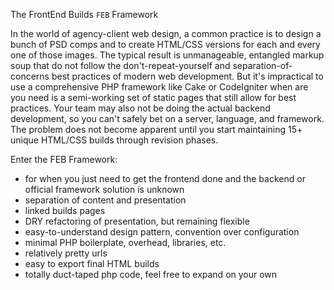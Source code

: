 The FrontEnd Builds `FEB` Framework 
        
In the world of agency-client web design, a common practice is to design a bunch of PSD comps and to create HTML/CSS versions for each and every one of those images. The typical result is unmanageable, entangled markup soup that do not follow the don't-repeat-yourself and separation-of-concerns best practices of modern web development. But it's impractical to use a comprehensive PHP framework like Cake or CodeIgniter when are you need is a semi-working set of static pages that still allow for best practices. Your team may also not be doing the actual backend development, so you can't safely bet on a server, language, and framework. The problem does not become apparent until you start maintaining 15+ unique HTML/CSS builds through revision phases.

Enter the FEB Framework:
        
*   for when you just need to get the frontend done and  the backend or official framework solution is unknown
*   separation of content and presentation
*   linked builds pages
*   DRY refactoring of presentation, but remaining flexible
*   easy-to-understand design pattern, convention over configuration
*   minimal PHP boilerplate, overhead, libraries, etc.
*   relatively pretty urls
*   easy to export final HTML builds
*   totally duct-taped php code, feel free to expand on your own